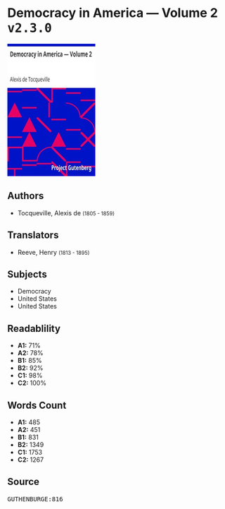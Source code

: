 # Democracy in America — Volume 2 <kbd>v2.3.0</kbd>

![](./cover.medium.jpg "")

## Authors


 - Tocqueville, Alexis de <small>(1805 - 1859)</small>

## Translators


 - Reeve, Henry <small>(1813 - 1895)</small>

## Subjects


 - Democracy
 - United States
 - United States

## Readablility


 - **A1:** 71%
 - **A2:** 78%
 - **B1:** 85%
 - **B2:** 92%
 - **C1:** 98%
 - **C2:** 100%

## Words Count


 - **A1:** 485
 - **A2:** 451
 - **B1:** 831
 - **B2:** 1349
 - **C1:** 1753
 - **C2:** 1267

## Source


<kbd>GUTHENBURGE:816</kbd>
